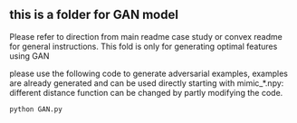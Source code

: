 ## this is a folder for GAN model

Please refer to direction from main readme case study or convex readme for general instructions.
This fold is only for generating optimal features using GAN

please use the following code to generate adversarial examples, examples are already generated and can be used directly starting with mimic_*.npy:
different distance function can be changed by partly modifying the code.
```
python GAN.py 
```
